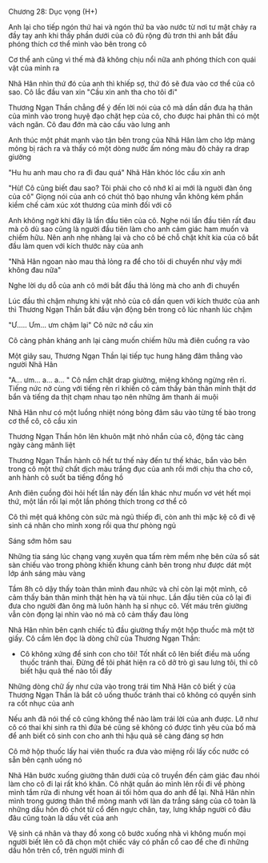 




Chương 28: Dục vọng (H+)


Anh lại cho tiếp ngón thứ hai và ngón thứ ba vào nước từ nơi tư mật chảy ra đầy tay anh khi thấy phần dưới của cô đủ rộng đủ trơn thì anh bắt đầu phóng thích cơ thể mình vào bên trong cô

Cơ thể anh cũng vì thế mà đã không chịu nổi nữa anh phóng thích con quái vật của mình ra

Nhã Hân nhìn thứ đó của anh thì khiếp sợ, thứ đó sẽ đưa vào cơ thể của cô sao. Cô lắc đầu van xin "Cầu xin anh tha cho tôi đi"

Thương Ngạn Thần chẳng để ý đến lời nói của cô mà dần dần đưa hạ thân của mình vào trong huyệ đạo chặt hẹp của cô, cho được hai phân thì có một vách ngăn. Cô đau đớn mà cào cấu vào lưng anh

Anh thúc một phát mạnh vào tận bên trong của Nhã Hân làm cho lớp màng mỏng bị rách ra và thấy có một dòng nước ấm nóng màu đỏ chảy ra drap giường

"Hu hu anh mau cho ra đi đau quá" Nhã Hân khóc lóc cầu xin anh

"Hừ! Cô cũng biết đau sao? Tôi phải cho cô nhớ kĩ ai mới là nguời đàn ông của cô" Giọng nói của anh có chút thô bạo nhưng vẫn không kém phần kiềm chế cảm xúc xót thương của mình đối với cô

Anh không ngờ khi đây là lần đầu tiên của cô. Nghe nói lần đầu tiên rất đau mà cô dù sao cũng là người đầu tiên làm cho anh cảm giác ham muốn và chiếm hữu. Nên anh nhẹ nhàng lại và cho cô bé chỗ chặt khít kia của cô bắt đầu làm quen với kích thước này của anh

"Nhã Hân ngoan nào mau thả lỏng ra để cho tôi di chuyển như vậy mới không đau nữa"

Nghe lời dụ dỗ của anh cô mới bắt đầu thả lỏng mà cho anh đi chuyển

Lúc đầu thì chậm nhưng khi vật nhỏ của cô dần quen với kích thước của anh thì Thương Ngạn Thần bắt đầu vận động bên trong cô lúc nhanh lúc chậm

"Ư..... Ưm... ưm chậm lại" Cô nức nở cầu xin

Cô càng phản kháng anh lại càng muốn chiếm hữu mà điên cuồng ra vào

Một giây sau, Thương Ngạn Thần lại tiếp tục hung hăng đâm thẳng vào người Nhã Hân

"A... ưm... a... a... " Cô nắm chặt drap giường, miệng không ngừng rên rỉ. Tiếng nức nở cùng với tiếng rên rỉ khiến cô cảm thấy bản thân mình thật dơ bẩn và tiếng da thịt chạm nhau tạo nên những âm thanh ái muội

Nhã Hân như có một luồng nhiệt nóng bỏng đâm sâu vào từng tế bào trong cơ thể cô, cô cầu xin

Thương Ngạn Thần hôn lên khuôn mặt nhỏ nhắn của cô, động tác càng ngày càng mãnh liệt

Thương Ngạn Thần hành cô hết tư thế này đến tư thế khác, bắn vào bên trong cô một thứ chất dịch màu trắng đục của anh rồi mới chịu tha cho cô, anh hành cô suốt ba tiếng đồng hồ

Anh điên cuồng đòi hỏi hết lần này đến lần khác như muốn vơ vét hết mọi thứ, một lần rồi lại một lần phóng thích trong cơ thể cô

Cô thì mệt quá không còn sức mà ngủ thiếp đi, còn anh thì mặc kệ cô đi vệ sinh cá nhân cho mình xong rồi qua thư phòng ngủ

Sáng sớm hôm sau

Những tia sáng lúc chạng vạng xuyên qua tấm rèm mềm nhẹ bên cửa sổ sát sàn chiếu vào trong phòng khiến khung cảnh bên trong như được dát một lớp ánh sáng màu vàng

Tầm 8h cô dậy thấy toàn thân mình đau nhức và chỉ còn lại một mình, cô cảm thấy bản thân mình thật hèn hạ và tủi nhục. Lần đầu tiên của cô lại đi đưa cho người đàn ông mà luôn hành hạ sỉ nhục cô. Vết máu trên giường vẫn còn đọng lại nhìn vào nó mà cô cảm thấy đau lòng

Nhã Hân nhìn bên cạnh chiếc tủ đầu giường thấy một hộp thuốc mà một tờ giấy. Cô cầm lên đọc là dòng chữ của Thương Ngạn Thần:

- Cô không xứng để sinh con cho tôi! Tốt nhất cô lên biết điều mà uống thuốc tránh thai. Đừng để tôi phát hiện ra cô dở trò gì sau lưng tôi, thì cô biết hậu quả thế nào tồi đấy

Những dòng chữ ấy như cứa vào trong trái tim Nhã Hân cô biết ý của Thương Ngạn Thần là bắt cô uống thuốc tránh thai cô không có quyền sinh ra cốt nhục của anh

Nếu anh đã nói thế cô cũng không thể nào làm trái lời của anh được. Lỡ như cô có thai khi sinh ra thì đứa bé cũng sẽ không có được tình yêu của bố mà để anh biết cô sinh con cho anh thì hậu quả sẽ càng đáng sợ hơn

Cô mở hộp thuốc lấy hai viên thuốc ra đưa vào miệng rồi lấy cốc nước có sẵn bên cạnh uống nó

Nhã Hân bước xuống giường thân dưới của cô truyền đến cảm giác đau nhói làm cho cô đi lại rất khó khăn. Cô nhặt quần áo mình lên rồi đi về phòng mình tắm rửa đi nhưng vết hoan ái tối hôm qua do anh để lại. Nhã Hân nhìn mình trong gương thân thể mỏng manh với làn da trắng sáng của cô toàn là những dấu hôn đỏ chót từ cổ đến ngực chân, tay, lưng khắp người cô đâu đâu cũng toàn là dấu vết của anh

Vệ sinh cá nhân và thay đồ xong cô bước xuống nhà vì không muốn mọi người biết lên cô đã chọn một chiếc váy có phần cổ cao để che đi những dấu hôn trên cổ, trên người mình đi




